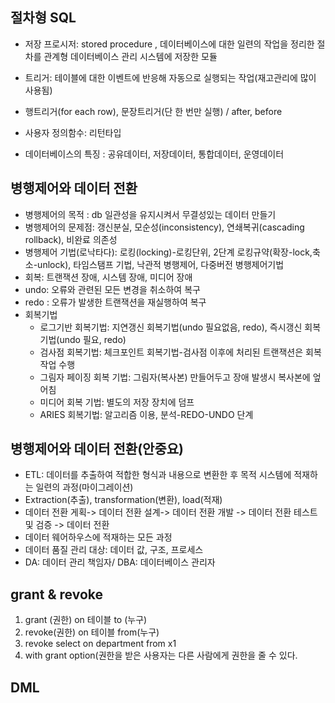 ## 절차형 SQL
- 저장 프로시저: stored procedure , 데이터베이스에 대한 일련의 작업을 정리한 절차를 관계형 데이터베이스 관리 시스템에 저장한 모듈
- 트리거: 테이블에 대한 이벤트에 반응해 자동으로 실행되는 작업(재고관리에 많이 사용됨)
- 행트리거(for each row), 문장트리거(단 한 번만 실행) / after, before
- 사용자 정의함수: 리턴타입 

- 데이터베이스의 특징 : 공유데이터, 저장데이터, 통합데이터, 운영데이터


## 병행제어와 데이터 전환
- 병행제어의 목적 : db 일관성을 유지시켜서 무결성있는 데이터 만들기
- 병행제어의 문제점: 갱신분실, 모순성(inconsistency), 연쇄복귀(cascading rollback), 비완료 의존성
- 병행제어 기법(로낙타다): 로킹(locking)-로킹단위, 2단계 로킹규약(확장-lock,축소-unlock), 타임스탬프 기법, 낙관적 병행제어, 다중버전 병행제어기법
- 회복: 트랜잭션 장애, 시스템 장애, 미디어 장애
- undo: 오류와 관련된 모든 변경을 취소하여 복구
- redo : 오류가 발생한 트랜잭션을 재실행하여 복구
- 회복기법
  - 로그기반 회복기법: 지연갱신 회복기법(undo 필요없음, redo), 즉시갱신 회복기법(undo 필요, redo)
  - 검사점 회복기법: 체크포인트 회복기법-검사점 이후에 처리된 트랜잭션은 회복작업 수행
  - 그림자 페이징 회복 기법: 그림자(복사본) 만들어두고 장애 발생시 복사본에 엎어침
  - 미디어 회복 기법: 별도의 저장 장치에 덤프
  - ARIES 회복기법: 알고리즘 이용, 분석-REDO-UNDO 단계
  
  
## 병행제어와 데이터 전환(안중요)
- ETL: 데이터를 추출하여 적합한 형식과 내용으로 변환한 후 목적 시스템에 적재하는 일련의 과정(마이그레이션)
- Extraction(추출), transformation(변환), load(적재)
- 데이터 전환 게획-> 데이터 전환 설계-> 데이터 전환 개발 -> 데이터 전환 테스트 및 검증 -> 데이터 전환
- 데이터 웨어하우스에 적재하는 모든 과정
- 데이터 품질 관리 대상: 데이터 값, 구조, 프로세스
- DA: 데이터 관리 책임자/ DBA: 데이터베이스 관리자



## grant & revoke
1. grant (권한) on 테이블 to (누구)
2. revoke(권한) on 테이블 from(누구)
3. revoke select on department from x1
4. with grant option(권한을 받은 사용자는 다른 사람에게 권한을 줄 수 있다.


## DML
